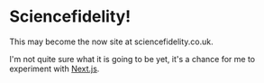 # Sciencefidelity!

This may become the now site at sciencefidelity.co.uk.

I'm not quite sure what it is going to be yet, it's a chance for me to experiment with [Next.js](https://nextjs.org).